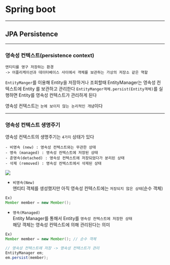 # Spring boot
---
## JPA Persistence
---
### 영속성 컨텍스트(persistence context)
```
엔티티를 영구 저장하는 환경
-> 어플리케이션과 데이터베이스 사이에서 객체를 보관하는 가상의 저장소 같은 역할
```
`EntityManger`를 이용해 Entity을 저장하거나 조회할때 EntityManager는 영속성 컨텍스트에 Entity 를 보관하고 관리한다
`EntityManger객체.persist(Entity객체)`를 실행하면 Entity를 영속성 컨텍스트가 관리하게 된다

영속성 컨텍스트는 `눈에 보이지 않는 논리적인 개념`이다

---
### 영속성 컨텍스트 생명주기
영속성 컨텍스트의 생명주기는 `4가지` 상태가 있다
```
- 비영속 (new) : 영속성 컨텍스트와는 무관한 상태
- 영속 (managed) : 영속성 컨텍스트에 저장된 상태
- 준영속(detached) : 영속성 컨텍스트에 저장되었다가 분리된 상태
- 삭제 (removed) : 영속성 컨텍스트에서 삭제된 상태
```
![](https://img1.daumcdn.net/thumb/R1280x0/?scode=mtistory2&fname=https%3A%2F%2Fblog.kakaocdn.net%2Fdn%2FcwQFfV%2FbtrIfRfp70x%2FWRmxZC7G8NetTSS5QIHDSK%2Fimg.png)

- `비영속(New)`   
엔티티 객체를 생성했지만 아직 영속성 컨텍스트에는 `저장되지 않은 상태`(순수 객체)
```java
Ex)
Member member = new Member();
```

- `영속(Managed)`   
Entity Manager를 통해서 Entity를 `영속성 컨텍스트에 저장한 상태`   
해당 객체는 영속성 컨텍스트에 의해 관리된다는 의미
```java
Ex)
Member member = new Member(); // 순수 객체

// 영속성 컨텍스트에 저장 -> 영속성 컨텍스트가 관리
EntityManager em;
em.persist(member);
```